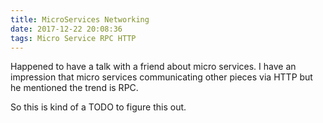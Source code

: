 ```yaml
---
title: MicroServices Networking
date: 2017-12-22 20:08:36
tags: Micro Service RPC HTTP
---
```


Happened to have a talk with a friend about micro services. I have an impression that micro services communicating other pieces via HTTP but he mentioned the trend is RPC.

So this is kind of a TODO to figure this out.
